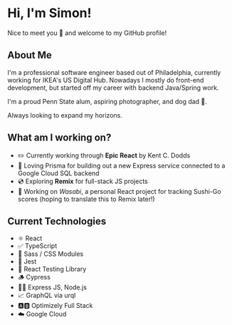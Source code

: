 # Hi, I'm Simon!

Nice to meet you 👋 and welcome to my GitHub profile!

## About Me
I'm a professional software engineer based out of Philadelphia, currently working for IKEA's US Digital Hub. Nowadays I mostly do front-end development, but started off my career with backend Java/Spring work.

I'm a proud Penn State alum, aspiring photographer, and dog dad 🐶.

Always looking to expand my horizons.

## What am I working on?

 - ✏️ Currently working through **Epic React** by Kent C. Dodds
 - 💎 Loving Prisma for building out a new Express service connected to a Google Cloud SQL backend
 - 💿 Exploring **Remix** for full-stack JS projects
 - 🍣 Working on *Wasabi*, a personal React project for tracking Sushi-Go scores (hoping to translate this to Remix later!)

## Current Technologies

 - ⚛️ React
 - ✅ TypeScript
 - 💅 Sass / CSS Modules
 - 🤡 Jest
 - 🧪 React Testing Library
 - 🪵 Cypress
 - 🏃‍♂️ Express JS, Node.js
 - 📈 GraphQL via urql
 - 🅰️🅱️ Optimizely Full Stack
 - ☁️ Google Cloud
